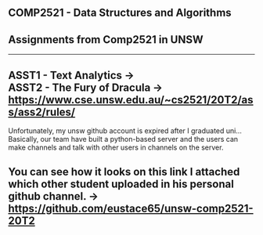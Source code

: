 ## COMP2521 - Data Structures and Algorithms  

## Assignments from Comp2521 in UNSW  

----------------------------------
ASST1 - Text Analytics
->   
ASST2 - The Fury of Dracula
-> https://www.cse.unsw.edu.au/~cs2521/20T2/ass/ass2/rules/  
----------------------------------
Unfortunately, my unsw github account is expired after I graduated uni...  
Basically, our team have built a python-based server and the users can make channels and talk with other users in channels on the server.  

You can see how it looks on this link I attached which other student uploaded in his personal github channel.
-> https://github.com/eustace65/unsw-comp2521-20T2
----------------------------------
